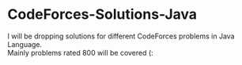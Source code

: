 # CodeForces-Solutions-Java
I will be dropping solutions for different CodeForces problems in Java Language.<br>
Mainly problems rated 800 will be covered (:
